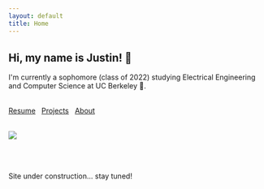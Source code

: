 ```yaml
---
layout: default
title: Home
---
```


<div class="container" style="margin: 2rem 0;">
  <div class="row">
    <div class="col-sm-9">
    <div style="margin: 2rem 0;">
        <h2>Hi, my name is Justin! 👋</h2>
        <p>
        I'm currently a sophomore (class of 2022) studying Electrical Engineering and
        Computer Science at UC Berkeley 🐻.
        </p>
    </div>
    <a href="{{site.baseurl}}/public/documents/resume.pdf" class="button-blue" style="margin-right: 0.5rem">Resume</a>
    <a href="{{site.baseurl}}/projects" class="button-blue" style="margin-right: 0.5rem">Projects</a>
    <a href="{{site.baseurl}}/about" class="button-blue">About</a>
    </div>
    <div class="col-sm-3">
    <img src="{{site.baseurl}}/public/assets/headshot.jpg" class="shadow" style="margin: 2rem 0;" />
    </div>
  </div>
</div>

<div class="message">Site under construction... stay tuned!</div>